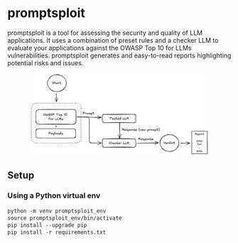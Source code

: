 # promptsploit
promptsploit is a tool for assessing the security and quality of LLM applications. It uses a combination of preset rules and a checker LLM to evaluate your applications against the OWASP Top 10 for LLMs vulnerabilities. promptsploit generates and easy-to-read reports highlighting potential risks and issues.

<center><img src='IMAGES/flowchart.png' width="80%"/></center>

## Setup

### Using a Python virtual env

```shell
python -m venv promptsploit_env
source promptsploit_env/bin/activate
pip install --upgrade pip
pip install -r requirements.txt
```
